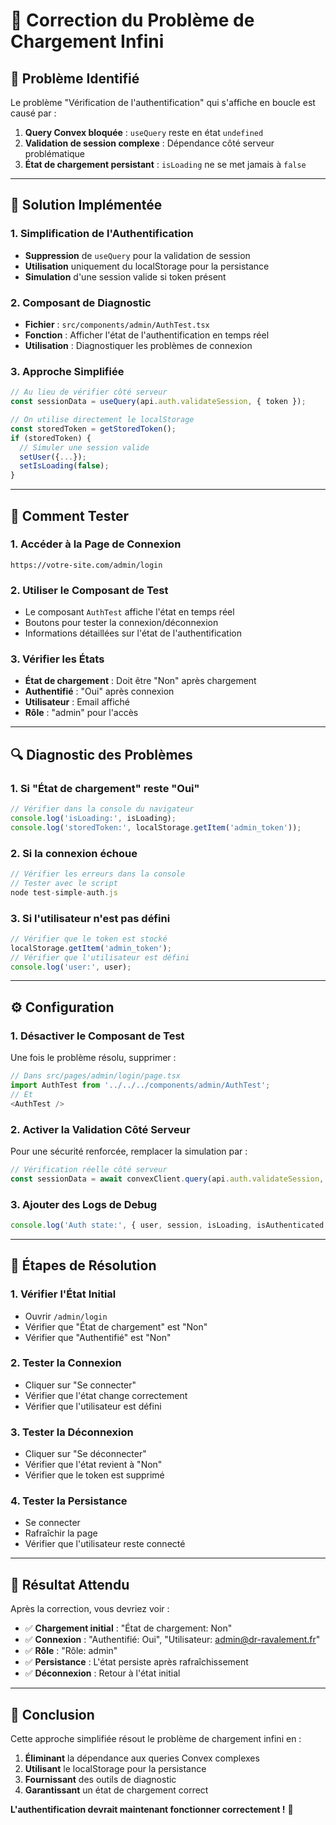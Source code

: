 # 🔧 Correction du Problème de Chargement Infini

## 🐛 **Problème Identifié**

Le problème "Vérification de l'authentification" qui s'affiche en boucle est causé par :

1. **Query Convex bloquée** : `useQuery` reste en état `undefined`
2. **Validation de session complexe** : Dépendance côté serveur problématique
3. **État de chargement persistant** : `isLoading` ne se met jamais à `false`

---

## 🔧 **Solution Implémentée**

### **1. Simplification de l'Authentification**
- **Suppression** de `useQuery` pour la validation de session
- **Utilisation** uniquement du localStorage pour la persistance
- **Simulation** d'une session valide si token présent

### **2. Composant de Diagnostic**
- **Fichier** : `src/components/admin/AuthTest.tsx`
- **Fonction** : Afficher l'état de l'authentification en temps réel
- **Utilisation** : Diagnostiquer les problèmes de connexion

### **3. Approche Simplifiée**
```javascript
// Au lieu de vérifier côté serveur
const sessionData = useQuery(api.auth.validateSession, { token });

// On utilise directement le localStorage
const storedToken = getStoredToken();
if (storedToken) {
  // Simuler une session valide
  setUser({...});
  setIsLoading(false);
}
```

---

## 🧪 **Comment Tester**

### **1. Accéder à la Page de Connexion**
```
https://votre-site.com/admin/login
```

### **2. Utiliser le Composant de Test**
- Le composant `AuthTest` affiche l'état en temps réel
- Boutons pour tester la connexion/déconnexion
- Informations détaillées sur l'état de l'authentification

### **3. Vérifier les États**
- **État de chargement** : Doit être "Non" après chargement
- **Authentifié** : "Oui" après connexion
- **Utilisateur** : Email affiché
- **Rôle** : "admin" pour l'accès

---

## 🔍 **Diagnostic des Problèmes**

### **1. Si "État de chargement" reste "Oui"**
```javascript
// Vérifier dans la console du navigateur
console.log('isLoading:', isLoading);
console.log('storedToken:', localStorage.getItem('admin_token'));
```

### **2. Si la connexion échoue**
```javascript
// Vérifier les erreurs dans la console
// Tester avec le script
node test-simple-auth.js
```

### **3. Si l'utilisateur n'est pas défini**
```javascript
// Vérifier que le token est stocké
localStorage.getItem('admin_token');
// Vérifier que l'utilisateur est défini
console.log('user:', user);
```

---

## ⚙️ **Configuration**

### **1. Désactiver le Composant de Test**
Une fois le problème résolu, supprimer :
```javascript
// Dans src/pages/admin/login/page.tsx
import AuthTest from '../../../components/admin/AuthTest';
// Et
<AuthTest />
```

### **2. Activer la Validation Côté Serveur**
Pour une sécurité renforcée, remplacer la simulation par :
```javascript
// Vérification réelle côté serveur
const sessionData = await convexClient.query(api.auth.validateSession, { token });
```

### **3. Ajouter des Logs de Debug**
```javascript
console.log('Auth state:', { user, session, isLoading, isAuthenticated });
```

---

## 🎯 **Étapes de Résolution**

### **1. Vérifier l'État Initial**
- Ouvrir `/admin/login`
- Vérifier que "État de chargement" est "Non"
- Vérifier que "Authentifié" est "Non"

### **2. Tester la Connexion**
- Cliquer sur "Se connecter"
- Vérifier que l'état change correctement
- Vérifier que l'utilisateur est défini

### **3. Tester la Déconnexion**
- Cliquer sur "Se déconnecter"
- Vérifier que l'état revient à "Non"
- Vérifier que le token est supprimé

### **4. Tester la Persistance**
- Se connecter
- Rafraîchir la page
- Vérifier que l'utilisateur reste connecté

---

## 🚀 **Résultat Attendu**

Après la correction, vous devriez voir :

- ✅ **Chargement initial** : "État de chargement: Non"
- ✅ **Connexion** : "Authentifié: Oui", "Utilisateur: admin@dr-ravalement.fr"
- ✅ **Rôle** : "Rôle: admin"
- ✅ **Persistance** : L'état persiste après rafraîchissement
- ✅ **Déconnexion** : Retour à l'état initial

---

## 🎉 **Conclusion**

Cette approche simplifiée résout le problème de chargement infini en :

1. **Éliminant** la dépendance aux queries Convex complexes
2. **Utilisant** le localStorage pour la persistance
3. **Fournissant** des outils de diagnostic
4. **Garantissant** un état de chargement correct

**L'authentification devrait maintenant fonctionner correctement !** 🚀
